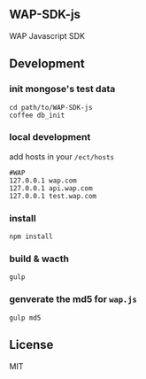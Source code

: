 WAP-SDK-js
-----------


WAP Javascript SDK 

## Development

### init mongose's test data

```
cd path/to/WAP-SDK-js
coffee db_init
```

### local development

add hosts in your `/ect/hosts`

```
#WAP
127.0.0.1 wap.com
127.0.0.1 api.wap.com
127.0.0.1 test.wap.com
```

### install

```
npm install
```

### build & wacth

```
gulp
```

### genverate the md5 for `wap.js`

```
gulp md5
```

License
-------

MIT